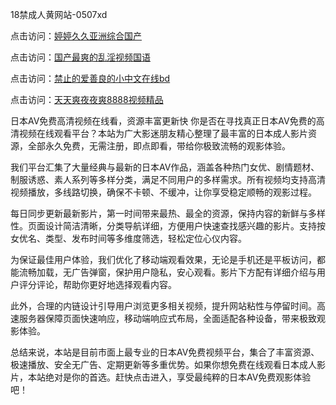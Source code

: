 18禁成人黄网站-0507xd


点击访问：<a href="https://fdhf-454.pages.dev/">婷婷久久亚洲综合国产</a>

点击访问：<a href="https://bsdf-5f5.pages.dev/">国产最爽的乱淫视频国语</a>

点击访问：<a href="https://cfad.pages.dev/">禁止的爱善良的小中文在线bd</a>

点击访问：<a href="https://gfd-5xg.pages.dev/">天天爽夜夜爽8888视频精品</a>

日本AV免费高清视频在线看，资源丰富更新快
你是否在寻找真正日本AV免费的高清视频在线观看平台？本站为广大影迷朋友精心整理了最丰富的日本成人影片资源，全部永久免费，无需注册，即点即看，带给你极致流畅的观影体验。

我们平台汇集了大量经典与最新的日本AV作品，涵盖各种热门女优、剧情题材、制服诱惑、素人系列等多样分类，满足不同用户的多样需求。所有视频均支持高清视频播放，多线路切换，确保不卡顿、不缓冲，让你享受稳定顺畅的观影过程。

每日同步更新最新影片，第一时间带来最热、最全的资源，保持内容的新鲜与多样性。页面设计简洁清晰，分类导航详细，方便用户快速查找感兴趣的影片。支持按女优名、类型、发布时间等多维度筛选，轻松定位心仪内容。

为保证最佳用户体验，我们优化了移动端观看效果，无论是手机还是平板访问，都能流畅加载，无广告弹窗，保护用户隐私，安心观看。影片下方配有详细介绍与用户评分评论，帮助你更好地选择观看内容。

此外，合理的内链设计引导用户浏览更多相关视频，提升网站粘性与停留时间。高速服务器保障页面快速响应，移动端响应式布局，全面适配各种设备，带来极致观影体验。

总结来说，本站是目前市面上最专业的日本AV免费视频平台，集合了丰富资源、极速播放、安全无广告、定期更新等多重优势。如果你想免费在线观看日本成人影片，本站绝对是你的首选。赶快点击进入，享受最纯粹的日本AV免费观影体验吧！


<span style="display:none;">[Canonical link](https://github.com/xd5604/64565 ）</span>
